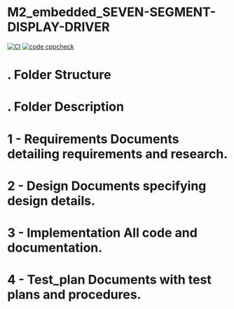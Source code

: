 # M2_embedded_SEVEN-SEGMENT-DISPLAY-DRIVER
[![CI](https://github.com/sridi17/M2_embedded_seven-segment-display-driver/actions/workflows/main.yml/badge.svg)](https://github.com/sridi17/M2_embedded_seven-segment-display-driver/actions/workflows/main.yml)
[![code cppcheck](https://github.com/sridi17/M2_embedded_seven-segment-display-driver/actions/workflows/cppcheck.yml/badge.svg)](https://github.com/sridi17/M2_embedded_seven-segment-display-driver/actions/workflows/cppcheck.yml)






# . Folder Structure #
# . Folder Description #
# 1 - Requirements Documents detailing requirements and research. #
# 2 - Design Documents specifying design details. #
# 3 - Implementation All code and documentation. #
# 4 - Test_plan Documents with test plans and procedures. #


